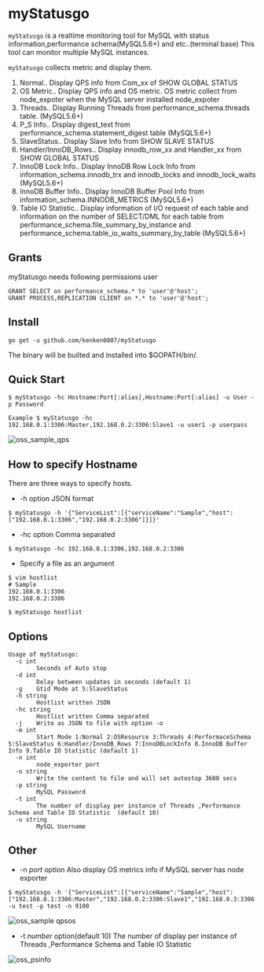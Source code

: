 # myStatusgo


`myStatusgo` is a realtime monitoring tool for MySQL with status information,performance schema(MySQL5.6+) and etc..(terminal base)
This tool can monitor multiple MySQL instances.

`myStatusgo` collects metric and display them.
1. Normal.. Display QPS info from Com_xx of SHOW GLOBAL STATUS
1. OS Metric.. Display QPS info and OS metric. OS metric collect from node_expoter when the MySQL server installed node_expoter
1. Threads.. Display Running Threads from performance_schema.threads table. (MySQL5.6+)
1. P_S Info.. Display digest_text from performance_schema.statement_digest table (MySQL5.6+)
1. SlaveStatus.. Display Slave Info from SHOW SLAVE STATUS
1. Handler/InnoDB_Rows.. Display innodb_row_xx and Handler_xx from SHOW GLOBAL STATUS
1. InnoDB Lock Info.. Display InnoDB Row Lock Info from information_schema.innodb_trx and innodb_locks and innodb_lock_waits (MySQL5.6+)
1. InnoDB Buffer Info.. Display InnoDB Buffer Pool Info from information_schema.INNODB_METRICS (MySQL5.6+)
1. Table IO Statistic.. Display information of I/O request of each table and information on the number of SELECT/DML for each table from performance_schema.file_summary_by_instance and performance_schema.table_io_waits_summary_by_table (MySQL5.6+)

## Grants
myStatusgo needs following permissions user

```
GRANT SELECT on performance_schema.* to 'user'@'host';
GRANT PROCESS,REPLICATION CLIENT on *.* to 'user'@'host';
```

## Install
```
go get -u github.com/kenken0807/myStatusgo
```
The binary will be builted and installed into $GOPATH/bin/. 

## Quick Start
```
$ myStatusgo -hc Hostname:Port[:alias],Hostname:Port[:alias] -u User -p Password

Example $ myStatusgo -hc 192.168.0.1:3306:Master,192.168.0.2:3306:Slave1 -u user1 -p userpass
```
![oss_sample_qps](https://user-images.githubusercontent.com/13253434/60561472-93acc100-9d8e-11e9-843f-9dad4e564ca9.png)

## How to specify Hostname
There are three ways to specify hosts.

* -h option
JSON format
```
$ myStatusgo -h '{"ServiceList":[{"serviceName":"Sample","host":["192.168.0.1:3306","192.168.0.2:3306"]}]}'
```

* -hc option
Comma separated
```
$ myStatusgo -hc 192.168.0.1:3306,192.168.0.2:3306
```

* Specify a file as an argument
```
$ vim hostlist
# Sample
192.168.0.1:3306
192.168.0.2:3306

$ myStatusgo hostlist
```

## Options
```
Usage of myStatusgo:
  -c int
    	Seconds of Auto stop
  -d int
    	Delay between updates in seconds (default 1)
  -g	Gtid Mode at 5:SlaveStatus
  -h string
    	Hostlist written JSON
  -hc string
    	Hostlist written Comma separated
  -j	Write as JSON to file with option -o
  -m int
    	Start Mode 1:Normal 2:OSResource 3:Threads 4:PerformaceSchema 5:SlaveStatus 6:Handler/InnoDB_Rows 7:InnoDBLockInfo 8.InnoDB Buffer Info 9.Table IO Statistic (default 1)
  -n int
    	node_exporter port
  -o string
    	Write the content to file and will set autostop 3600 secs
  -p string
    	MySQL Password
  -t int
    	The number of display per instance of Threads ,Performance Schema and Table IO Statistic  (default 10)
  -u string
    	MySQL Username
```

## Other
* -n *port* option
Also display OS metrics info if MySQL server has node exporter

```
$ myStatusgo -h '{"ServiceList":[{"serviceName":"Sample","host":["192.168.0.1:3306:Master","192.168.0.2:3306:Slave1","192.168.0.3:3306:Slave2"]}]}' -u test -p test -n 9100
```
![oss_sample qpsos](https://user-images.githubusercontent.com/13253434/60561503-b0e18f80-9d8e-11e9-8846-c3797a6fcbda.png)
* -t *number* option(default 10)
The number of display per instance of Threads ,Performance Schema and Table IO Statistic

![oss_psinfo](https://user-images.githubusercontent.com/13253434/60561522-c656b980-9d8e-11e9-9147-b2c4edee3351.png)
